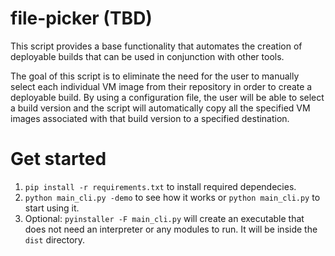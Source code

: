 # file-picker (TBD)
This script provides a base functionality that automates the 
creation of deployable builds that can be used in conjunction with other tools.

The goal of this script is to eliminate the need for the user to 
manually select each individual VM image from their repository 
in order to create a deployable build. By using a configuration 
file, the user will be able to select a build version and the 
script will automatically copy all the specified VM images 
associated with that build version to a specified destination.

# Get started
1. `pip install -r requirements.txt` to install required dependecies.
2. `python main_cli.py -demo` to see how it works or `python main_cli.py` to start using it.
3. Optional: `pyinstaller -F main_cli.py` will create an executable that does not need an interpreter or 
   any modules to run. It will be inside the `dist` directory.

